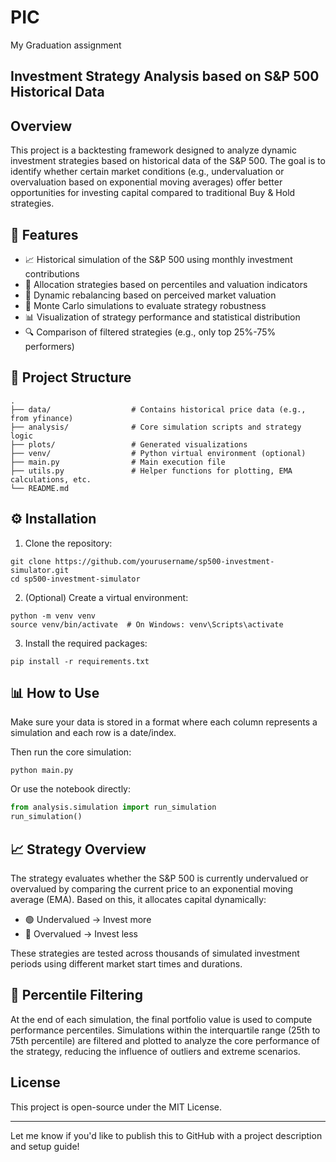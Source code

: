 # PIC
My Graduation assignment

## Investment Strategy Analysis based on S\&P 500 Historical Data

## Overview

This project is a backtesting framework designed to analyze dynamic investment strategies based on historical data of the S\&P 500. The goal is to identify whether certain market conditions (e.g., undervaluation or overvaluation based on exponential moving averages) offer better opportunities for investing capital compared to traditional Buy & Hold strategies.

## 🚀 Features

* 📈 Historical simulation of the S\&P 500 using monthly investment contributions
* 🧠 Allocation strategies based on percentiles and valuation indicators
* 🔄 Dynamic rebalancing based on perceived market valuation
* 🎯 Monte Carlo simulations to evaluate strategy robustness
* 📊 Visualization of strategy performance and statistical distribution
* 🔍 Comparison of filtered strategies (e.g., only top 25%-75% performers)

## 📂 Project Structure

```
.
├── data/                  # Contains historical price data (e.g., from yfinance)
├── analysis/              # Core simulation scripts and strategy logic
├── plots/                 # Generated visualizations
├── venv/                  # Python virtual environment (optional)
├── main.py                # Main execution file
├── utils.py               # Helper functions for plotting, EMA calculations, etc.
└── README.md
```

## ⚙️ Installation

1. Clone the repository:

```
git clone https://github.com/yourusername/sp500-investment-simulator.git
cd sp500-investment-simulator
```

2. (Optional) Create a virtual environment:

```
python -m venv venv
source venv/bin/activate  # On Windows: venv\Scripts\activate
```

3. Install the required packages:

```
pip install -r requirements.txt
```

## 📊 How to Use

Make sure your data is stored in a format where each column represents a simulation and each row is a date/index.

Then run the core simulation:

```
python main.py
```

Or use the notebook directly:

```python
from analysis.simulation import run_simulation
run_simulation()
```

## 📈 Strategy Overview

The strategy evaluates whether the S\&P 500 is currently undervalued or overvalued by comparing the current price to an exponential moving average (EMA). Based on this, it allocates capital dynamically:

* 🟢 Undervalued → Invest more
* 🔴 Overvalued → Invest less

These strategies are tested across thousands of simulated investment periods using different market start times and durations.

## 🧪 Percentile Filtering

At the end of each simulation, the final portfolio value is used to compute performance percentiles. Simulations within the interquartile range (25th to 75th percentile) are filtered and plotted to analyze the core performance of the strategy, reducing the influence of outliers and extreme scenarios.

## License

This project is open-source under the MIT License.

---

Let me know if you'd like to publish this to GitHub with a project description and setup guide!


